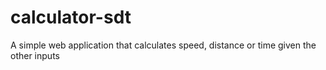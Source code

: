 # calculator-sdt
A simple web application that calculates speed, distance or time given the other inputs
